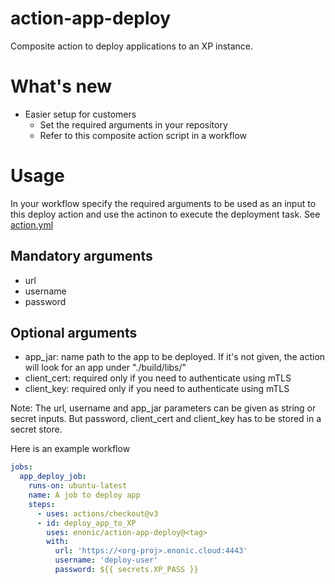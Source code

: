 # action-app-deploy
Composite action to deploy applications to an XP instance.

# What's new

- Easier setup for customers
  - Set the required arguments in your repository
  - Refer to this composite action script in a workflow


# Usage

In your workflow specify the required arguments to be used as an input to this deploy action and use the actinon to execute the deployment task. 
See [action.yml](action.yml)

## Mandatory arguments
- url
- username
- password

## Optional arguments
- app_jar: name path to the app to be deployed. If it's not given, the action will look for an app under "./build/libs/"
- client_cert: required only if you need to authenticate using mTLS
- client_key: required only if  you need to authenticate using mTLS

Note: The url, username and app_jar parameters can be given as string or secret inputs. But password, client_cert and client_key has to be stored in a secret store. 

Here is an example workflow
```yaml
jobs:
  app_deploy_job:
    runs-on: ubuntu-latest
    name: A job to deploy app
    steps: 
      - uses: actions/checkout@v3
      - id: deploy_app_to_XP
        uses: enonic/action-app-deploy@<tag>
        with:
          url: 'https://<org-proj>.enonic.cloud:4443'
          username: 'deploy-user'
          password: ${{ secrets.XP_PASS }}
 ```



